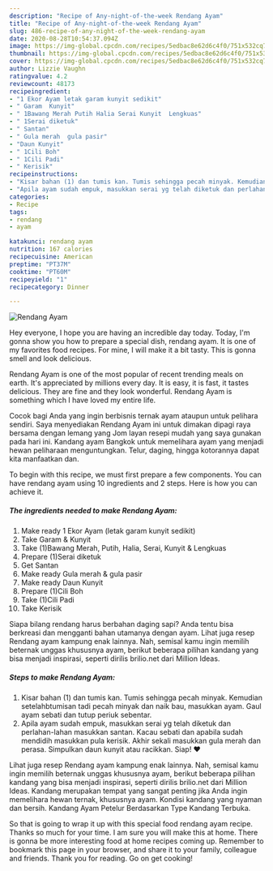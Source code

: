 ```yaml
---
description: "Recipe of Any-night-of-the-week Rendang Ayam"
title: "Recipe of Any-night-of-the-week Rendang Ayam"
slug: 486-recipe-of-any-night-of-the-week-rendang-ayam
date: 2020-08-28T10:54:37.094Z
image: https://img-global.cpcdn.com/recipes/5edbac8e62d6c4f0/751x532cq70/rendang-ayam-resipi-foto-utama.jpg
thumbnail: https://img-global.cpcdn.com/recipes/5edbac8e62d6c4f0/751x532cq70/rendang-ayam-resipi-foto-utama.jpg
cover: https://img-global.cpcdn.com/recipes/5edbac8e62d6c4f0/751x532cq70/rendang-ayam-resipi-foto-utama.jpg
author: Lizzie Vaughn
ratingvalue: 4.2
reviewcount: 48173
recipeingredient:
- "1 Ekor Ayam letak garam kunyit sedikit"
- " Garam  Kunyit"
- " 1Bawang Merah Putih Halia Serai Kunyit  Lengkuas"
- " 1Serai diketuk"
- " Santan"
- " Gula merah  gula pasir"
- "Daun Kunyit"
- " 1Cili Boh"
- " 1Cili Padi"
- " Kerisik"
recipeinstructions:
- "Kisar bahan (1) dan tumis kan. Tumis sehingga pecah minyak. Kemudian setelahbtumisan tadi pecah minyak dan naik bau, masukkan ayam. Gaul ayam sebati dan tutup periuk sebentar."
- "Apila ayam sudah empuk, masukkan serai yg telah diketuk dan perlahan-lahan masukkan santan. Kacau sebati dan apabila sudah mendidih masukkan pula kerisik. Akhir sekali masukkan gula merah dan perasa. Simpulkan daun kunyit atau racikkan. Siap! ❤️"
categories:
- Recipe
tags:
- rendang
- ayam

katakunci: rendang ayam 
nutrition: 167 calories
recipecuisine: American
preptime: "PT37M"
cooktime: "PT60M"
recipeyield: "1"
recipecategory: Dinner

---
```



![Rendang Ayam](https://img-global.cpcdn.com/recipes/5edbac8e62d6c4f0/751x532cq70/rendang-ayam-resipi-foto-utama.jpg)

Hey everyone, I hope you are having an incredible day today. Today, I'm gonna show you how to prepare a special dish, rendang ayam. It is one of my favorites food recipes. For mine, I will make it a bit tasty. This is gonna smell and look delicious.

Rendang Ayam is one of the most popular of recent trending meals on earth. It's appreciated by millions every day. It is easy, it is fast, it tastes delicious. They are fine and they look wonderful. Rendang Ayam is something which I have loved my entire life.

Cocok bagi Anda yang ingin berbisnis ternak ayam ataupun untuk pelihara sendiri. Saya menyediakan Rendang Ayam ini untuk dimakan dipagi raya bersama dengan lemang yang Jom layan resepi mudah yang saya gunakan pada hari ini. Kandang ayam Bangkok untuk memelihara ayam yang menjadi hewan peliharaan menguntungkan. Telur, daging, hingga kotorannya dapat kita manfaatkan dan.


To begin with this recipe, we must first prepare a few components. You can have rendang ayam using 10 ingredients and 2 steps. Here is how you can achieve it.

<!--inarticleads1-->

##### The ingredients needed to make Rendang Ayam:

1. Make ready 1 Ekor Ayam (letak garam kunyit sedikit)
1. Take  Garam &amp; Kunyit
1. Take  (1)Bawang Merah, Putih, Halia, Serai, Kunyit &amp; Lengkuas
1. Prepare  (1)Serai diketuk
1. Get  Santan
1. Make ready  Gula merah &amp; gula pasir
1. Make ready Daun Kunyit
1. Prepare  (1)Cili Boh
1. Take  (1)Cili Padi
1. Take  Kerisik


Siapa bilang rendang harus berbahan daging sapi? Anda tentu bisa berkreasi dan mengganti bahan utamanya dengan ayam. Lihat juga resep Rendang ayam kampung enak lainnya. Nah, semisal kamu ingin memilih beternak unggas khususnya ayam, berikut beberapa pilihan kandang yang bisa menjadi inspirasi, seperti dirilis brilio.net dari Million Ideas. 

<!--inarticleads2-->

##### Steps to make Rendang Ayam:

1. Kisar bahan (1) dan tumis kan. Tumis sehingga pecah minyak. Kemudian setelahbtumisan tadi pecah minyak dan naik bau, masukkan ayam. Gaul ayam sebati dan tutup periuk sebentar.
1. Apila ayam sudah empuk, masukkan serai yg telah diketuk dan perlahan-lahan masukkan santan. Kacau sebati dan apabila sudah mendidih masukkan pula kerisik. Akhir sekali masukkan gula merah dan perasa. Simpulkan daun kunyit atau racikkan. Siap! ❤️


Lihat juga resep Rendang ayam kampung enak lainnya. Nah, semisal kamu ingin memilih beternak unggas khususnya ayam, berikut beberapa pilihan kandang yang bisa menjadi inspirasi, seperti dirilis brilio.net dari Million Ideas. Kandang merupakan tempat yang sangat penting jika Anda ingin memelihara hewan ternak, khususnya ayam. Kondisi kandang yang nyaman dan bersih. Kandang Ayam Petelur Berdasarkan Type Kandang Terbuka. 

So that is going to wrap it up with this special food rendang ayam recipe. Thanks so much for your time. I am sure you will make this at home. There is gonna be more interesting food at home recipes coming up. Remember to bookmark this page in your browser, and share it to your family, colleague and friends. Thank you for reading. Go on get cooking!
